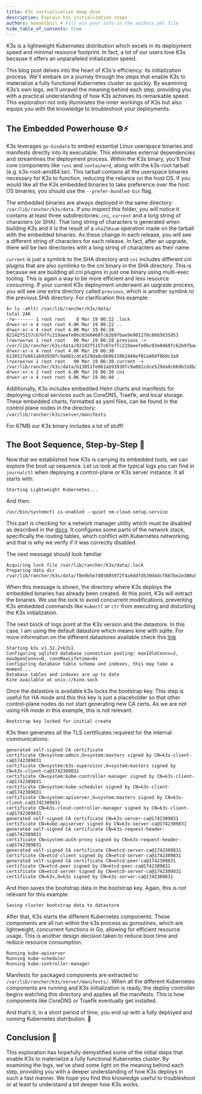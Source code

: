 ```yaml
---
title: K3s initialization deep dive
description: Explain k3s initialization steps
authors: manuelbuil # Fill out your info in the authors.yml file
hide_table_of_contents: true
---
```

K3s is a lightweight Kubernetes distribution which excels in its deployment speed and minimal resource footprint. In fact, a lot of our users love K3s because it offers an unparalleled initialization speed.

<!-- truncate -->
This blog post delves into the heart of K3s's efficiency: its initialization process. We'll embark on a journey through the steps that enable K3s to materialize a fully functional Kubernetes cluster so quickly. By examining K3s’s own logs, we'll unravel the meaning behind each step, providing you with a practical understanding of how K3s achieves its remarkable speed. This exploration not only illuminates the inner workings of K3s but also equips you with the knowledge to troubleshoot your deployments.

## The Embedded Powerhouse ⚙️⚡
K3s leverages `go-bindata` to embed essential Linux userspace binaries and manifests directly into its executable. This eliminates external dependencies and streamlines the deployment process. Within the K3s binary, you'll find core components like `runc` and `containerd`, along with the k3s-root tarball (e.g. k3s-root-amd64.tar). This tarball contains all the userspace binaries necessary for K3s to function, reducing the reliance on the host OS. If you would like all the K3s embedded binaries to take preference over the host OS binaries, you should use the `--prefer-bundled-bin` flag.

The embedded binaries are always deployed in the same directory: `/var/lib/rancher/k3s/data`. If you inspect this folder, you will notice it contains at least three subdirectories: `cni`, `current` and a long string of characters (or SHA). That long string of characters is generated when building K3s and it is the result of a `sha256sum` operation made on the tarball with the embedded binaries. As these change in each release, you will see a different string of characters for each release. In fact, after an upgrade, there will be two directories with a long string of characters as their name.

`current` is just a symlink to the SHA directory and `cni` includes different cni plugins that are also symlinks to the cni binary in the SHA directory. This is because we are building all cni plugins in just one binary using multi-exec tooling. This is again a way to be more efficient and less resource consuming. If your current K3s deployment underwent an upgrade process, you will see one extra directory called `previous`, which is another symlink to the previous SHA directory. For clarification this example:

```
$> ls -ahltr /var/lib/rancher/k3s/data/
total 24K
-rw------- 1 root root    0 Mar 19 06:22 .lock
drwxr-xr-x 4 root root 4.0K Mar 19 06:22 ..
drwxr-xr-x 4 root root 4.0K Mar 19 06:28 82142f5157c67effc219aeefe0bc03e0460fc62b9fbae9e901270c86b5635d53
lrwxrwxrwx 1 root root   90 Mar 19 06:28 previous -> /var/lib/rancher/k3s/data/82142f5157c67effc219aeefe0bc03e0460fc62b9fbae9e901270c86b5635d53
drwxr-xr-x 4 root root 4.0K Mar 19 06:30 b13851fe661ab93938fc9a881cdce529da8c6b9b310b2440ef01a860f8b9c3a9
lrwxrwxrwx 1 root root   90 Mar 19 06:30 current -> /var/lib/rancher/k3s/data/b13851fe661ab93938fc9a881cdce529da8c6b9b310b2440ef01a860f8b9c3a9
drwxr-xr-x 2 root root 4.0K Mar 19 06:30 cni
drwxr-xr-x 4 root root 4.0K Mar 19 06:40 .
```

Additionally, K3s includes embedded Helm charts and manifests for deploying critical services such as CoreDNS, Traefik, and local storage. These embedded charts, formatted as yaml files, can be found in the control plane nodes in the directory: `/var/lib/rancher/k3s/server/manifests`.

For 67MB our K3s binary includes a lot of stuff!


## The Boot Sequence, Step-by-Step 👣
Now that we established how K3s is carrying its embedded tools, we can explore the boot up sequence. Let us look at the typical logs you can find in `journalctl` when deploying a control-plane or K3s server instance. It all starts with:

```
Starting Lightweight Kubernetes...
```

And then:

```
/usr/bin/systemctl is-enabled --quiet nm-cloud-setup.service
```

This part is checking for a network manager utility which must be disabled as described in the [docs](https://docs.k3s.io/installation/requirements?_highlight=nm&_highlight=cloud&_highlight=setup.service&os=rhel#operating-systems). It configures some parts of the network stack, specifically the routing tables, which conflict with Kubernetes networking, and that is why we verify if it was correctly disabled.

The next message should look familiar

```
Acquiring lock file /var/lib/rancher/k3s/data/.lock
Preparing data dir /var/lib/rancher/k3s/data/f8e9b5e7d85085972f4a9ddfd539d4dcf887be2e380a55f415c93cac5516dad5
```

When this message is shown, the directory where K3s deploys the embedded binaries has already been created. At this point, K3s will extract the binaries. We use the lock to avoid concurrent modifications, preventing K3s embedded commands like `kubectl` or `ctr` from executing and disturbing the K3s initialization.

The next block of logs point at the K3s version and the datastore. In this case, I am using the default datastore which means kine with sqlite. For more information on the different datastores available check this [link](https://docs.k3s.io/datastore)

```
Starting k3s v1.32.2+k3s1
Configuring sqlite3 database connection pooling: maxIdleConns=2, maxOpenConns=0, connMaxLifetime=0s
Configuring database table schema and indexes, this may take a moment...
Database tables and indexes are up to date
Kine available at unix://kine.sock
```

Once the datastore is available k3s locks the bootstrap key. This step is useful for HA mode and this this key is just a placeholder so that other control-plane nodes do not start generating new CA certs. As we are not using HA mode in this example, this is not relevant.

```
Bootstrap key locked for initial create
```

K3s then generates all the TLS certificates required for the internal communications:

```
generated self-signed CA certificate
certificate CN=system:admin,O=system:masters signed by CN=k3s-client-ca@1742309831
certificate CN=system:k3s-supervisor,O=system:masters signed by CN=k3s-client-ca@1742309831
certificate CN=system:kube-controller-manager signed by CN=k3s-client-ca@1742309831
certificate CN=system:kube-scheduler signed by CN=k3s-client-ca@1742309831
certificate CN=system:apiserver,O=system:masters signed by CN=k3s-client-ca@1742309831
certificate CN=k3s-cloud-controller-manager signed by CN=k3s-client-ca@1742309831
generated self-signed CA certificate CN=k3s-server-ca@1742309831
certificate CN=kube-apiserver signed by CN=k3s-server-ca@1742309831
generated self-signed CA certificate CN=k3s-request-header-ca@1742309831
certificate CN=system:auth-proxy signed by CN=k3s-request-header-ca@1742309831
generated self-signed CA certificate CN=etcd-server-ca@1742309831
certificate CN=etcd-client signed by CN=etcd-server-ca@1742309831
generated self-signed CA certificate CN=etcd-peer-ca@1742309831
certificate CN=etcd-peer signed by CN=etcd-peer-ca@1742309831
certificate CN=etcd-server signed by CN=etcd-server-ca@1742309831
certificate CN=k3s,O=k3s signed by CN=k3s-server-ca@1742309831
```

And then saves the bootstrap data in the bootstrap key. Again, this is not relevant for this example:

```
Saving cluster bootstrap data to datastore
```

After that, K3s starts the different Kubernetes components. These components are all run within the k3s process as goroutines, which are lightweight, concurrent functions in Go, allowing for efficient resource usage. This is another design decision taken to reduce boot time and reduce resource consumption.

```
Running kube-apiserver
Running kube-scheduler
Running kube-controller-manager
```

Manifests for packaged components are extracted to `/var/lib/rancher/k3s/server/manifests/`. When all the different Kubernetes components are running and K3s initialization is ready, the deploy controller begins watching this directory and applies all the manifests. This is how components like CoreDNS or Traefik eventually get installed.

And that’s it, in a short period of time, you end up with a fully deployed and running Kubernetes distribution. 🎉

## Conclusion 🏁

This exploration has hopefully demystified some of the initial steps that enable K3s to materialize a fully functional Kubernetes cluster. By examining the logs, we've shed some light on the meaning behind each step, providing you with a deeper understanding of how K3s deploys in such a fast manner. We hope you find this knowledge useful to troubleshoot or at least to understand a bit deeper how K3s works.
